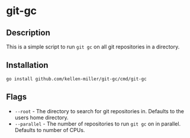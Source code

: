 # git-gc

## Description

This is a simple script to run `git gc` on all git repositories in a directory.

## Installation

`go install github.com/kellen-miller/git-gc/cmd/git-gc`

## Flags

- `--root` - The directory to search for git repositories in. Defaults to the users home directory.
- `--parallel` - The number of repositories to run `git gc` on in parallel. Defaults to number of CPUs.